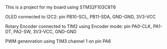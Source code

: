 This is a project for my board using STM32F103C8T6

OLED connected to I2C2: pin PB10-SCL, PB11-SDA, GND-GND, 3V3-VCC

Rotary Encoder connected to TIM2  using Encoder mode: pin PA0-CLK, PA1-DT, PA2-SW, 3V3-VCC, GND-GND

PWM genenration using TIM3 channel 1 on pin PA6

